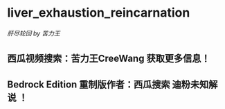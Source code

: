 # liver_exhaustion_reincarnation
###### 肝尽轮回 by 苦力王
## 西瓜视频搜索：苦力王CreeWang 获取更多信息！
## Bedrock Edition 重制版作者：西瓜搜索 迪粉未知解说 ！
